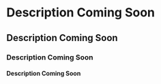 # Description Coming Soon
## Description Coming Soon
### Description Coming Soon
#### Description Coming Soon
